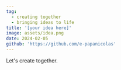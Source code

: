 ```yaml
---
tag:
  - creating together
  - bringing ideas to life
title: '[your idea here]'
image: assets/idea.png
date: 2024-02-05
github: 'https://github.com/e-papanicolas'
---
```


Let's create together.
